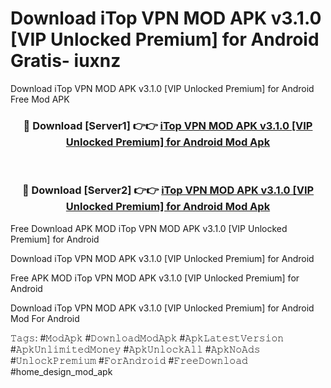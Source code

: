 # Download iTop VPN MOD APK v3.1.0 [VIP Unlocked Premium] for Android Gratis- iuxnz
Download iTop VPN MOD APK v3.1.0 [VIP Unlocked Premium] for Android Free Mod APK

<div align="center">
<h3>🔴 Download [Server1] 👉👉 <a href="https://apk-comot.site?title=iTop_VPN_MOD_APK_v3.1.0_[VIP_Unlocked_Premium]_for_Android">iTop VPN MOD APK v3.1.0 [VIP Unlocked Premium] for Android Mod Apk</a></h3><br>

<h3>🔴 Download [Server2] 👉👉 <a href="https://apk-comot.site?title=iTop_VPN_MOD_APK_v3.1.0_[VIP_Unlocked_Premium]_for_Android">iTop VPN MOD APK v3.1.0 [VIP Unlocked Premium] for Android Mod Apk</a></h3>
</div>


Free Download APK MOD iTop VPN MOD APK v3.1.0 [VIP Unlocked Premium] for Android

Download iTop VPN MOD APK v3.1.0 [VIP Unlocked Premium] for Android 

Free APK MOD iTop VPN MOD APK v3.1.0 [VIP Unlocked Premium] for Android 

Download iTop VPN MOD APK v3.1.0 [VIP Unlocked Premium] for Android Mod For Android

𝚃𝚊𝚐𝚜: #𝙼𝚘𝚍𝙰𝚙𝚔 #𝙳𝚘𝚠𝚗𝚕𝚘𝚊𝚍𝙼𝚘𝚍𝙰𝚙𝚔 #𝙰𝚙𝚔𝙻𝚊𝚝𝚎𝚜𝚝𝚅𝚎𝚛𝚜𝚒𝚘𝚗 #𝙰𝚙𝚔𝚄𝚗𝚕𝚒𝚖𝚒𝚝𝚎𝚍𝙼𝚘𝚗𝚎𝚢 #𝙰𝚙𝚔𝚄𝚗𝚕𝚘𝚌𝚔𝙰𝚕𝚕 #𝙰𝚙𝚔𝙽𝚘𝙰𝚍𝚜 #𝚄𝚗𝚕𝚘𝚌𝚔𝙿𝚛𝚎𝚖𝚒𝚞𝚖 #𝙵𝚘𝚛𝙰𝚗𝚍𝚛𝚘𝚒𝚍 #𝙵𝚛𝚎𝚎𝙳𝚘𝚠𝚗𝚕𝚘𝚊𝚍 #home_design_mod_apk